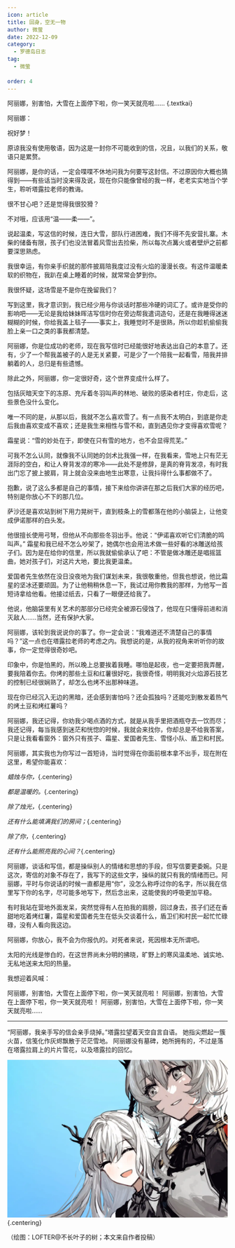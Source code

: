```yaml
---
icon: article
title: 回身，空无一物
author: 微萤
date: 2022-12-09
category:
  - 罗德岛日志
tag:
  - 微萤

order: 4
---
```


阿丽娜，别害怕，大雪在上面停下啦，你一笑天就亮啦...... {.textkai}

<!-- more -->

阿丽娜：

祝好梦！

原谅我没有使用敬语，因为这是一封你不可能收到的信，况且，以我们的关系，敬语只是累赘。

阿丽娜，是你的话，一定会喋喋不休地问我为何要写这封信。不过原因你大概也猜得到——有些话当时没来得及说，现在你只能像曾经的我一样，老老实实地当个学生，聆听塔露拉老师的教诲。

很不甘心吧？还是觉得我很狡猾？

不对哦，应该用“温——柔——”。

说起温柔，写这信的时候，连日大雪，部队行进困难，我们不得不先安营扎寨。木柴的储备有限，孩子们也没法冒着风雪出去捡柴，所以每次点篝火或者壁炉之前都要深思熟虑。

我很幸运，有你亲手织就的那件披肩陪我度过没有火焰的漫漫长夜。有这件温暖柔软的织物在，我趴在桌上睡着的时候，就常常会梦到你。

我很怀疑，这场雪是不是你在挽留我们？

写到这里，我才意识到，我已经少用与你谈话时那些冷硬的词汇了。或许是受你的影响吧——无论是我给妹妹晖洁写信时你在旁边帮我遣词造句，还是在我睡得迷迷糊糊的时候，你给我盖上毯子——事实上，我睡觉时不是很熟，所以你趁机偷偷我脸上亲一口之类的事我都清楚。

阿丽娜，你是位成功的老师，现在我写信时已经能很好地表达出自己的本意了。还有，少了一个帮我盖被子的人是无关紧要，可是少了一个陪我一起看雪，陪我并排躺着的人，总归是有些遗憾。

除此之外，阿丽娜，你一定很好奇，这个世界变成什么样了。

包括灰暗天空下的冻原、充斥着冬羽叫声的林地、破败的感染者村庄，你走后，这些景色没什么变化。

唯一不同的是，从那以后，我就不怎么喜欢雪了。有一点我不太明白，到底是你走后我由喜欢变成不喜欢；还是我生来相性与雪不和，直到遇见你才变得喜欢雪呢？

霜星说：“雪的妙处在于，即使在只有雪的地方，也不会显得荒芜。”

可我不怎么认同，就像我不认同她的剑术比我强一样，在我看来，雪地上只有茫无涯际的空白，和让人脊背发凉的寒冷——此处不是修辞，是真的脊背发凉，有时我出门忘了披上披肩，背上就会没来由地生出寒意，让我抖得什么事都做不了。

抱歉，说了这么多都是自己的事情，接下来给你讲讲在那之后我们大家的经历吧，特别是你放心不下的那几位。

萨沙还是喜欢站到树下用力晃树干，直到枝条上的雪都落在他的小脑袋上，让他变成伊诺那样的白头发。

他很擅长使用弓弩，但他从不向那些冬羽出手。他说：“伊诺喜欢听它们清脆的鸣叫声。”
霜星和我已经不怎么吵架了，她偶尔也会用法术做一些好看的冰雕送给孩子们。因为是在给你的信里，所以我就偷偷承认了吧：不管是做冰雕还是唱摇篮曲，她对孩子们，对这片大地，要比我更温柔。

爱国者先生依然在没日没夜地为我们谋划未来，我很敬重他，但我也想说，他比霜星的坚冰还要顽固。为了让他稍稍休息一下，我试过用你教我的那样，为他写一首短诗拿给他看。他接过纸去，只看了一眼便还给我了。

他说，他脑袋里有关艺术的那部分已经完全被源石侵蚀了，他现在只懂得前进和消灭敌人......当然，还有保护大家。

阿丽娜，该轮到我说说你的事了。你一定会说：“我难道还不清楚自己的事情吗？”这一点也在塔露拉老师的考虑之内。我想说的是，从我的视角来听听你的故事，你一定觉得很奇妙吧。

印象中，你是怕黑的，所以晚上总要挨着我睡。哪怕是起夜，也一定要把我弄醒，要我陪着你去。你烤的那些土豆和红薯很好吃，我很奇怪，明明我对火焰源石技艺的控制已经很娴熟了，却怎么也烤不出那种味道。

现在你已经沉入无边的黑暗，还会感到害怕吗？还会孤独吗？还能吃到散发着热气的烤土豆和烤红薯吗？

阿丽娜，我还记得，你劝我少喝点酒的方式，就是从我手里把酒瓶夺去一饮而尽；我还记得，每当我感到迷茫和恍惚的时候，我就会来找你，你却总是不给我答案，只是让我看看窗外：窗外只有孩子、霜星、爱国者先生、雪怪小队、盾卫和村民。

阿丽娜，其实我也为你写过一首短诗，当时觉得在你面前根本拿不出手，现在附在这里，希望你能喜欢：

*蜡烛与你，*{.centering}

*都是温暖的。*{.centering}

*除了烛光，*{.centering}

*还有什么能填满我们的房间；*{.centering}

*除了你，*{.centering}

*还有什么能照亮我的心间？*{.centering}

阿丽娜，谈话和写信，都是操纵别人的情绪和思想的手段，但写信要更委婉。只是这次，寄信的对象不存在了，我写下的这些文字，操纵的就只有我的情绪而已。阿丽娜，平时与你说话的时候一直都是用“你”，没怎么称呼过你的名字，所以我在信里写下你的名字，尽可能多地写下，然后念出来，这能使我的呼吸更加平稳。

有时我站在营地外面发呆，突然觉得有人在拍我的肩膀，回过身去，孩子们还在香甜地吃着烤红薯，霜星和爱国者先生在低头交谈着什么，盾卫们和村民一起忙忙碌碌，没有人看向我这边。

阿丽娜，你放心，我不会为你报仇的。对死者来说，死因根本无所谓吧。

太阳的光线是惨白的，在这世界尚未分明的拂晓，旷野上的寒风温柔地、诚实地、无私地送来太阳的热量。

我想迎着风喊：

阿丽娜，别害怕，大雪在上面停下啦，你一笑天就亮啦！
阿丽娜，别害怕，大雪在上面停下啦，你一笑天就亮啦！
阿丽娜，别害怕，大雪在上面停下啦，你一笑天就亮啦……

---

“阿丽娜，我亲手写的信会亲手烧掉。”塔露拉望着天空自言自语。
她指尖燃起一簇火苗，信笺化作灰烬飘散于茫茫雪地。
阿丽娜没有墓碑，她所拥有的，不过是落在塔露拉肩上的片片雪花，以及塔露拉的回忆。<eod />

![](./res/illustration/塔露拉阿丽娜.webp) {.centering}

（绘图：LOFTER@不长叶子的树；本文来自作者投稿）

<Ads />